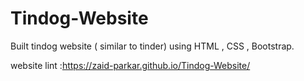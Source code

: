 # Tindog-Website
Built tindog website ( similar to tinder) using HTML , CSS , Bootstrap.

website lint :https://zaid-parkar.github.io/Tindog-Website/

